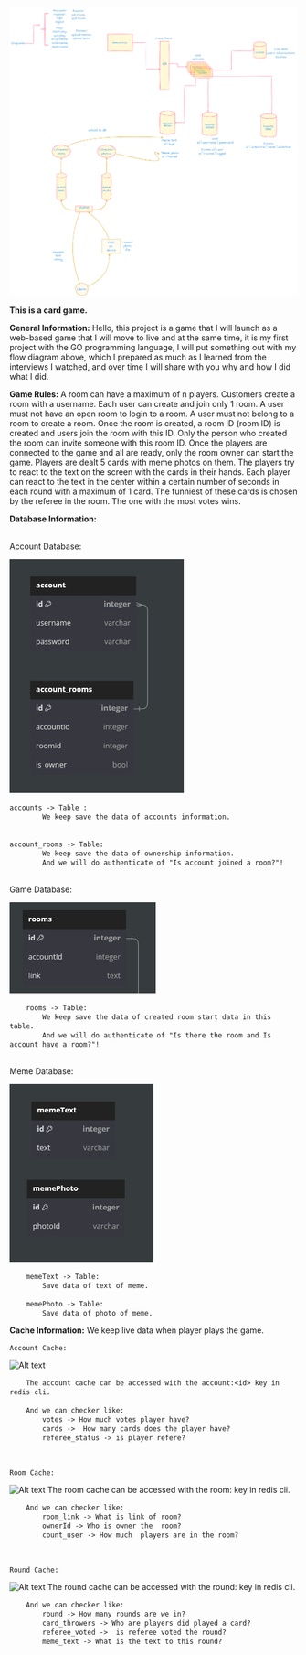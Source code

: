 ![all app](diagrams/memesystemdesign.png)

**This is a card game.**

**General Information:**
    Hello, this project is a game that I will launch as a web-based game that I will move to live and at the same time, it is my first project with the GO programming language, I will put something out with my flow diagram above, which I prepared as much as I learned from the interviews I watched, and over time I will share with you why and how I did what I did.

**Game Rules:**
    A room can have a maximum of n players. Customers create a room with a username. Each user can create and join only 1 room. A user must not have an open room to login to a room. 
    A user must not belong to a room to create a room. Once the room is created, a room ID (room ID) is created and users join the room with this ID. Only the person who created the room can invite someone with this room ID. Once the players are connected to the game and all are ready, only the room owner can start the game. Players are dealt 5 cards with meme photos on them. 
    The players try to react to the text on the screen with the cards in their hands. 
    Each player can react to the text in the center within a certain number of seconds in each round with a maximum of 1 card. The funniest of these cards is chosen by the referee in the room. The one with the most votes wins.


 

**Database Information:**

<br>
    Account Database: 

![Alt text](diagrams/DB/account.png)

    accounts -> Table :
            We keep save the data of accounts information.


    account_rooms -> Table:
            We keep save the data of ownership information.
            And we will do authenticate of "Is account joined a room?"!


<br>
    Game Database:

![Alt text](diagrams/DB/game.png)

        rooms -> Table:
            We keep save the data of created room start data in this table.
            And we will do authenticate of "Is there the room and Is account have a room?"!        
      
            
<br>
    Meme Database:

![Alt text](diagrams/DB/meme.png)
        
        memeText -> Table: 
            Save data of text of meme.

        memePhoto -> Table: 
            Save data of photo of meme.



**Cache Information:**
    We keep live data when player plays the game. 
    
    
    Account Cache:

![Alt text](diagrams/Cache/Account%20cache.png)

        The account cache can be accessed with the account:<id> key in redis cli.

        And we can checker like:
            votes -> How much votes player have?
            cards ->  How many cards does the player have?
            referee_status -> is player refere?

<br>

    Room Cache:

![Alt text](diagrams/Cache/Room%20cache.png)
        The room cache can be accessed with the room:<id> key in redis cli.

        And we can checker like:
            room_link -> What is link of room?
            ownerId -> Who is owner the  room?
            count_user -> How much  players are in the room?


<br>


    Round Cache:

![Alt text](diagrams/Cache/Round%20Cache.png)
        The round cache can be accessed with the round:<id> key in redis cli.

        And we can checker like:
            round -> How many rounds are we in?
            card_throwers -> Who are players did played a card?
            referee_voted ->  is referee voted the round?
            meme_text -> What is the text to this round?



<br>